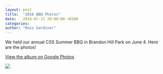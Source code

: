```yaml
---
layout: post
title:  "2016 BBQ Photos"
date:   2016-07-11 20:00:00 +0100
categories:
author: "Ross Gardiner"
---
```


We held our annual CSS Summer BBQ in Brandon Hill Park on June 4. Here are the photos!

[View the album on Google Photos](https://goo.gl/photos/yLmv6sp8RroHCBbX6)

![](/assets/images/contrib/blog/2016-07-11-css-bbq.jpg)
